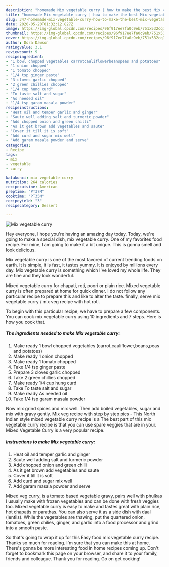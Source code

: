 ```yaml
---
description: "homemade Mix vegetable curry | how to make the best Mix vegetable curry"
title: "homemade Mix vegetable curry | how to make the best Mix vegetable curry"
slug: 347-homemade-mix-vegetable-curry-how-to-make-the-best-mix-vegetable-curry
date: 2020-05-20T01:32:12.827Z
image: https://img-global.cpcdn.com/recipes/96f917ee7fa0c9eb/751x532cq70/mix-vegetable-curry-recipe-main-photo.jpg
thumbnail: https://img-global.cpcdn.com/recipes/96f917ee7fa0c9eb/751x532cq70/mix-vegetable-curry-recipe-main-photo.jpg
cover: https://img-global.cpcdn.com/recipes/96f917ee7fa0c9eb/751x532cq70/mix-vegetable-curry-recipe-main-photo.jpg
author: Dora Dawson
ratingvalue: 3.1
reviewcount: 9
recipeingredient:
- "1 bowl chopped vegetables carrotcauliflowerbeanspeas and potatoes"
- "1 onion chopped"
- "1 tomato chopped"
- "1/4 tsp ginger paste"
- "3 cloves garlic chopped"
- "2 green chillies chopped"
- "1/4 cup hung curd"
- "To taste salt and sugar"
- "As needed oil"
- "1/4 tsp garam masala powder"
recipeinstructions:
- "Heat oil and temper garlic and ginger"
- "Saute well adding salt and turmeric powder"
- "Add chopped onion and green chilli"
- "As it get brown add vegetables and saute"
- "Cover it till it is soft"
- "Add curd and sugar mix well"
- "Add garam masala powder and serve"
categories:
- Recipe
tags:
- mix
- vegetable
- curry

katakunci: mix vegetable curry 
nutrition: 264 calories
recipecuisine: American
preptime: "PT37M"
cooktime: "PT35M"
recipeyield: "3"
recipecategory: Dessert

---
```



![Mix vegetable curry](https://img-global.cpcdn.com/recipes/96f917ee7fa0c9eb/751x532cq70/mix-vegetable-curry-recipe-main-photo.jpg)

Hey everyone, I hope you're having an amazing day today. Today, we're going to make a special dish, mix vegetable curry. One of my favorites food recipe. For mine, I am going to make it a bit unique. This is gonna smell and look delicious.

Mix vegetable curry is one of the most favored of current trending foods on earth. It is simple, it is fast, it tastes yummy. It is enjoyed by millions every day. Mix vegetable curry is something which I've loved my whole life. They are fine and they look wonderful.

Mixed vegetable curry for chapati, roti, poori or plain rice. Mixed vegetable curry is often prepared at home for quick dinner. I do not follow any particular recipe to prepare this and like to alter the taste. finally, serve mix vegetable curry / mix veg recipe with hot roti.


To begin with this particular recipe, we have to prepare a few components. You can cook mix vegetable curry using 10 ingredients and 7 steps. Here is how you cook that.

<!--inarticleads1-->

##### The ingredients needed to make Mix vegetable curry:

1. Make ready 1 bowl chopped vegetables (carrot,cauliflower,beans,peas and potatoes)
1. Make ready 1 onion chopped
1. Make ready 1 tomato chopped
1. Take 1/4 tsp ginger paste
1. Prepare 3 cloves garlic chopped
1. Take 2 green chillies chopped
1. Make ready 1/4 cup hung curd
1. Take To taste salt and sugar
1. Make ready As needed oil
1. Take 1/4 tsp garam masala powder


Now mix grind spices and mix well. Then add boiled vegetables, sugar and mix with gravy gently. Mix veg recipe with step by step pics - This North Indian style mixed vegetable curry recipe is a The best part of this mix vegetable curry recipe is that you can use spare veggies that are in your. Mixed Vegetable Curry is a very popular recipe. 

<!--inarticleads2-->

##### Instructions to make Mix vegetable curry:

1. Heat oil and temper garlic and ginger
1. Saute well adding salt and turmeric powder
1. Add chopped onion and green chilli
1. As it get brown add vegetables and saute
1. Cover it till it is soft
1. Add curd and sugar mix well
1. Add garam masala powder and serve


Mixed veg curry, is a tomato based vegetable gravy, pairs well with phulkas I usually make with frozen vegetables and can be done with fresh veggies too. Mixed vegetable curry is easy to make and tastes great with plain rice, hot chapatis or parathas. You can also serve it as a side dish with daal (lentils). While the vegetables are thawing, put the quartered onion, tomatoes, green chilies, ginger, and garlic into a food processor and grind into a smooth paste. 

So that's going to wrap it up for this Easy food mix vegetable curry recipe. Thanks so much for reading. I'm sure that you can make this at home. There's gonna be more interesting food in home recipes coming up. Don't forget to bookmark this page on your browser, and share it to your family, friends and colleague. Thank you for reading. Go on get cooking!
